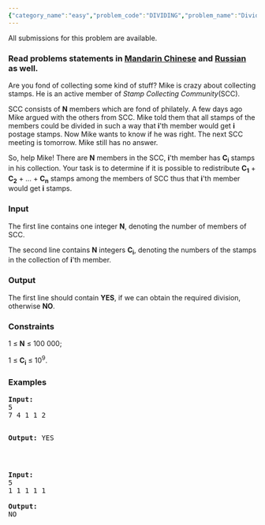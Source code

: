 ```yaml
---
{"category_name":"easy","problem_code":"DIVIDING","problem_name":"Dividing Stamps","languages_supported":{"0":"ADA","1":"ASM","2":"BASH","3":"BF","4":"C","5":"C99 strict","6":"CAML","7":"CLOJ","8":"CLPS","9":"CPP 4.3.2","10":"CPP 4.9.2","11":"CPP14","12":"CS2","13":"D","14":"ERL","15":"FORT","16":"FS","17":"GO","18":"HASK","19":"ICK","20":"ICON","21":"JAVA","22":"JS","23":"LISP clisp","24":"LISP sbcl","25":"LUA","26":"NEM","27":"NICE","28":"NODEJS","29":"PAS fpc","30":"PAS gpc","31":"PERL","32":"PERL6","33":"PHP","34":"PIKE","35":"PRLG","36":"PYTH","37":"PYTH 3.4","38":"RUBY","39":"SCALA","40":"SCM guile","41":"SCM qobi","42":"ST","43":"TCL","44":"TEXT","45":"WSPC"},"max_timelimit":1,"source_sizelimit":50000,"problem_author":"kostya_by","problem_tester":"gerald","date_added":"24-02-2014","tags":{"0":"cakewalk","1":"cook44","2":"kostya_by","3":"simple"},"editorial_url":"http://discuss.codechef.com/problems/DIVIDING","time":{"view_start_date":1395599400,"submit_start_date":1395599400,"visible_start_date":1395599400,"end_date":1735669800},"layout":"problem"}
---
```

<span class="solution-visible-txt">All submissions for this problem are available.</span><h3> Read problems statements in <a target="_blank" href="http://www.codechef.com/download/translated/DIVIDING/mandarin/DIVIDING.pdf">Mandarin Chinese</a> and <a target="_blank" href="http://www.codechef.com/download/translated/DIVIDING/russian/DIVIDING.pdf">Russian</a> as well.</h3>
<p>
Are you fond of collecting some kind of stuff? Mike is crazy about collecting stamps. He is an active member of <i>Stamp Collecting Сommunity</i>(SCC).
</p>
<p>
SCC consists of <b>N</b> members which are fond of philately. A few days ago Mike argued with the others from SCC. Mike told them that all stamps of the members could be divided in such a way that <b>i</b>'th member would get <b>i</b> postage stamps. Now Mike wants to know if he was right. The next SCC meeting is tomorrow. Mike still has no answer.
</p>
<p>
So, help Mike! There are <b>N</b> members in the SCC, <b>i</b>'th member has <b>C<sub>i</sub></b> stamps in his collection. Your task is to determine if it is possible to redistribute <b>C<sub>1</sub></b> + <b>C<sub>2</sub></b> + ... + <b>C<sub>n</sub></b> stamps among the members of SCC thus that <b>i</b>'th member would get <b>i</b> stamps.
</p>
<h3>Input</h3>
<p>The first line contains one integer <b>N</b>, denoting the number of members of SCC.</p>
<p>The second line contains <b>N</b> integers <b>C<sub>i</sub></b>, denoting the numbers of the stamps in the collection of <b>i</b>'th member.</p>
<h3>Output</h3>
<p>The first line should contain <b>YES</b>, if we can obtain the required division, otherwise <b>NO</b>.
</p>
<h3>Constraints</h3>
<p>1 ≤ <b>N</b> ≤ 100 000;</p>
<p>1 ≤  <b>C<sub>i</sub></b> ≤ 10<sup>9</sup>.</p>
<h3>Examples</h3>
<pre><b>Input:</b>
5
7 4 1 1 2

<b>Output:</b>
YES
</pre><p><br /></p>
<pre><b>Input:</b>
5
1 1 1 1 1

<b>Output:</b>
NO
</pre>
